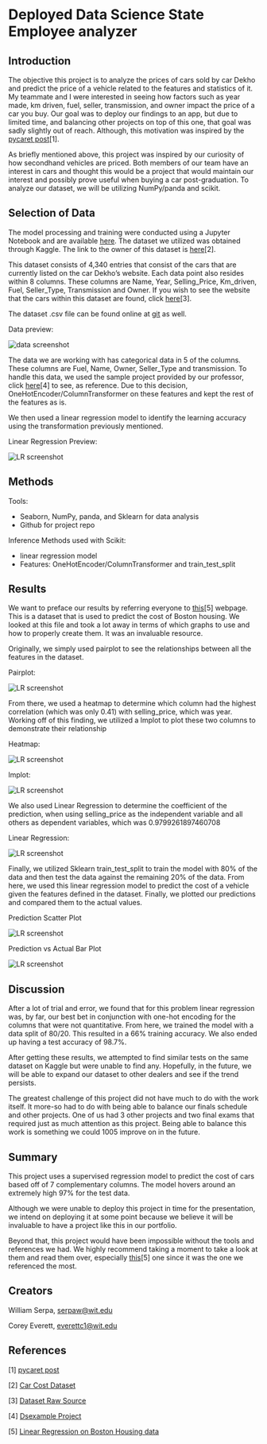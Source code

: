 # Deployed Data Science State Employee analyzer


## Introduction

The objective this project is to analyze the prices of cars sold by car Dekho and predict the price of a vehicle related to the features and statistics of it. My teammate and I were interested in seeing how factors such as year made, km driven, fuel, seller, transmission, and owner impact the price of a car you buy. Our goal was to deploy our findings to an app, but due to limited time, and balancing other projects on top of this one, that goal was sadly slightly out of reach. Although, this motivation was inspired by the [pycaret post](https://towardsdatascience.com/build-and-deploy-machine-learning-web-app-using-pycaret-and-streamlit-28883a569104)[1].

As briefly mentioned above, this project was inspired by our curiosity of how secondhand vehicles are priced. Both members of our team have an interest in cars and thought this would be a project that would maintain our interest and possibly prove useful when buying a car post-graduation. To analyze our dataset, we will be utilizing NumPy/panda and scikit.

## Selection of Data

The model processing and training were conducted using a Jupyter Notebook and are available [here](https://github.com/serpawatwit/-dsFinal/blob/main/Car%20Data.ipynb). The dataset we utilized was obtained through Kaggle. The link to the owner of this dataset is [here](https://www.kaggle.com/nehalbirla/vehicle-dataset-from-cardekho)[2].

This dataset consists of 4,340 entries that consist of the cars that are currently listed on the car Dekho’s website. Each data point also resides within 8 columns. These columns are Name, Year, Selling_Price, Km_driven, Fuel, Seller_Type, Transmission and Owner. If you wish to see the website that the cars within this dataset are found, click [here](https://www.cardekho.com/)[3].

The dataset .csv file can be found online at [git](https://github.com/serpawatwit/-dsFinal/blob/main/CAR%20DETAILS%20FROM%20CAR%20DEKHO.csv) as well. 

Data preview:

![data screenshot](./data_preview.PNG)

The data we are working with has categorical data in 5 of the columns. These columns are Fuel, Name, Owner, Seller_Type and transmission.
To handle this data, we used the sample project provided by our professor, click [here](https://github.com/memoatwit/dsexample)[4] to see, as reference. Due to this decision, OneHotEncoder/ColumnTransformer on these features and kept the rest of the features as is.

We then used a linear regression model to identify the learning accuracy using the transformation previously mentioned.

Linear Regression Preview:

![LR screenshot](./linear_regression.PNG)

## Methods

Tools:
- Seaborn, NumPy, panda, and Sklearn for data analysis
- Github for project repo

Inference Methods used with Scikit:
- linear regression model
- Features: OneHotEncoder/ColumnTransformer and train_test_split

## Results

We want to preface our results by referring everyone to [this](https://acadgild.com/blog/linear-regression-on-boston-housing-data)[5] webpage. This is a dataset that is used to predict the cost of Boston housing. We looked at this file and took a lot away in terms of which graphs to use and how to properly create them. It was an invaluable resource.

Originally, we simply used pairplot to see the relationships between all the features in the dataset.

Pairplot:

![LR screenshot](./pairplot.PNG)

From there, we used a heatmap to determine which column had the highest correlation (which was only 0.41) with selling_price, which was year. Working off of this finding, we utilized a lmplot to plot these two columns to demonstrate their relationship

Heatmap:

![LR screenshot](./heatmap.PNG)

lmplot:

![LR screenshot](./lmplot.PNG)

We also used Linear Regression to determine the coefficient of the prediction, when using selling_price as the independent variable and all others as dependent variables, which was 0.9799261897460708

Linear Regression:

![LR screenshot](./linear_regression_results.PNG)

Finally, we utilized Sklearn train_test_split to train the model with 80% of the data and then test the data against the remaining 20% of the data. From here, we used this linear regression model to predict the cost of a vehicle given the features defined in the dataset. Finally, we plotted our predictions and compared them to the actual values.

Prediction Scatter Plot

![LR screenshot](./scatterplot.PNG)

Prediction vs Actual Bar Plot

![LR screenshot](./barplot.PNG)

## Discussion

After a lot of trial and error, we found that for this problem linear regression was, by far, our best bet in conjunction with one-hot encoding for the columns that were not quantitative. From here, we trained the model with a data split of 80/20. This resulted in a 66% training accuracy. We also ended up having a test accuracy of 98.7%.

After getting these results, we attempted to find similar tests on the same dataset on Kaggle but were unable to find any. Hopefully, in the future, we will be able to expand our dataset to other dealers and see if the trend persists.

The greatest challenge of this project did not have much to do with the work itself. It more-so had to do with being able to balance our finals schedule and other projects. One of us had 3 other projects and two final exams that required just as much attention as this project. Being able to balance this work is something we could 1005 improve on in the future.

## Summary

This project uses a supervised regression model to predict the cost of cars based off of 7 complementary columns. The model hovers around an extremely high 97% for the test data.

Although we were unable to deploy this project in time for the presentation, we intend on deploying it at some point because we believe it will be invaluable to have a project like this in our portfolio.

Beyond that, this project would have been impossible without the tools and references we had. We highly recommend taking a moment to take a look at them and read them over, especially [this](https://acadgild.com/blog/linear-regression-on-boston-housing-data)[5] one since it was the one we referenced the most.

## Creators

William Serpa, serpaw@wit.edu

Corey Everett, everettc1@wit.edu

## References

[1] [pycaret post](https://towardsdatascience.com/build-and-deploy-machine-learning-web-app-using-pycaret-and-streamlit-28883a569104)

[2] [Car Cost Dataset](https://www.kaggle.com/nehalbirla/vehicle-dataset-from-cardekho)

[3] [Dataset Raw Source](https://www.cardekho.com/)

[4] [Dsexample Project](https://github.com/memoatwit/dsexample)

[5] [Linear Regression on Boston Housing data](https://acadgild.com/blog/linear-regression-on-boston-housing-data)
